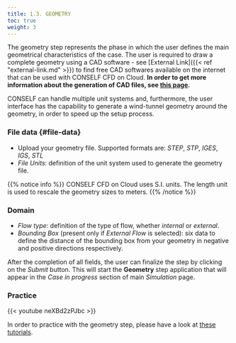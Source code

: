 ```yaml
---
title: 1.3. GEOMETRY
toc: true
weight: 3
---
```


The geometry step represents the phase in which the user defines the main geometrical characteristics of the case. The user is required to draw a complete geometry using a CAD software - see [External Link]({{< ref "external-link.md" >}}) to find free CAD softwares available on the internet that can be used with CONSELF CFD on Cloud. **In order to get more information about the generation of CAD files, see [this page](:CAD_file "wikilink").**

CONSELF can handle multiple unit systems and, furthermore, the user interface has the capability to generate a wind-tunnel geometry around the geometry, in order to speed up the setup process.

### File data {#file-data}

- Upload your geometry file. Supported formats are: *STEP*, *STP*, *IGES*, *IGS*, *STL*
- *File Units*: definition of the unit system used to generate the geometry file.

{{% notice info %}}
CONSELF CFD on Cloud uses S.I. units. The length unit is used to rescale the geometry sizes to meters.
{{% /notice %}}

### Domain

- *Flow type*: definition of the type of flow, whether *internal* or *external*.
- *Bounding Box* (present only if *External Flow* is selected): six data to define the distance of the bounding box from your geometry in negative and positive directions respectively.

After the completion of all fields, the user can finalize the step by clicking on the *Submit* button. This will start the **Geometry** step application that will appear in the *Case in progress* section of main *Simulation* page.

### Practice

{{< youtube neXBd2zPJbc >}}

In order to practice with the geometry step, please have a look at [these tutorials](:Category:Geometry "wikilink").